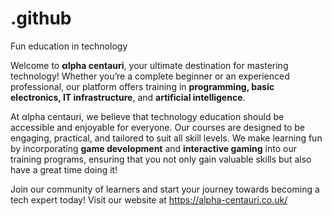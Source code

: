 # .github
Fun education in technology


Welcome to **αlpha centauri**, your ultimate destination for mastering technology! Whether you’re a complete beginner or an experienced professional, our platform offers training in **programming, basic electronics, IT infrastructure**, and **artificial intelligence**.

At αlpha centauri, we believe that technology education should be accessible and enjoyable for everyone. Our courses are designed to be engaging, practical, and tailored to suit all skill levels. We make learning fun by incorporating **game development** and **interactive gaming** into our training programs, ensuring that you not only gain valuable skills but also have a great time doing it!

Join our community of learners and start your journey towards becoming a tech expert today! Visit our website at https://alpha-centauri.co.uk/
